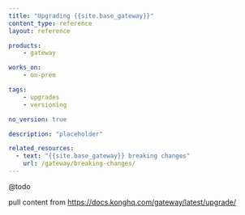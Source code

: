 ```yaml
---
title: "Upgrading {{site.base_gateway}}"
content_type: reference
layout: reference

products:
    - gateway

works_on:
    - on-prem

tags:
    - upgrades
    - versioning

no_version: true

description: "placeholder"

related_resources:
  - text: "{{site.base_gateway}} breaking changes"
    url: /gateway/breaking-changes/
---
```


@todo

pull content from https://docs.konghq.com/gateway/latest/upgrade/